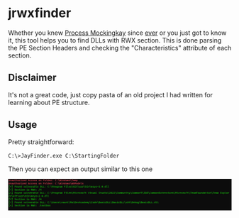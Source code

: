 # jrwxfinder
Whether you knew [Process Mockingkay](https://www.securityjoes.com/post/process-mockingjay-echoing-rwx-in-userland-to-achieve-code-execution) since [ever](https://twitter.com/namazso/status/1673730153065725965) or you just got to know it, this tool helps you to find DLLs with RWX section. This is done parsing the PE Section Headers and checking the "Characteristics" attribute of each section.   

## Disclaimer
It's not a great code, just copy pasta of an old project I had written for learning about PE structure. 

## Usage
Pretty straightforward: 

```
C:\>JayFinder.exe C:\StartingFolder
```
Then you can expect an output similar to this one

![image info](./img/output.png)